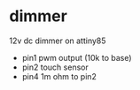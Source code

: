 # dimmer
12v dc dimmer on attiny85

 - pin1 pwm output (10k to base)
 - pin2 touch sensor
 - pin4 1m ohm to pin2
